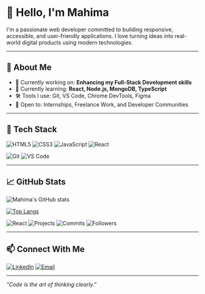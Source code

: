 # 👋 Hello, I'm Mahima 

I'm a passionate web developer committed to building responsive, accessible, and user-friendly applications. I love turning ideas into real-world digital products using modern technologies.

---

## 💼 About Me

- 🔭 Currently working on: **Enhancing my Full-Stack Development skills**
- 🌱 Currently learning: **React, Node.js, MongoDB, TypeScript**
- 🛠️ Tools I use: Git, VS Code, Chrome DevTools, Figma
- 🤝 Open to: Internships, Freelance Work, and Developer Communities

---

## 🧰 Tech Stack

![HTML5](https://img.shields.io/badge/-HTML5-E34F26?style=flat&logo=html5&logoColor=white)
![CSS3](https://img.shields.io/badge/-CSS3-1572B6?style=flat&logo=css3&logoColor=white)
![JavaScript](https://img.shields.io/badge/-JavaScript-F7DF1E?style=flat&logo=javascript&logoColor=black)
![React](https://img.shields.io/badge/-React-61DAFB?style=flat&logo=react&logoColor=black)

![Git](https://img.shields.io/badge/-Git-F05032?style=flat&logo=git&logoColor=white)
![VS Code](https://img.shields.io/badge/-VS_Code-007ACC?style=flat&logo=visual-studio-code)

---

## 📈 GitHub Stats

![Mahima's GitHub stats](https://github-readme-stats.vercel.app/api?username=Mahima07-code&show_icons=true&theme=default)

[![Top Langs](https://github-readme-stats.vercel.app/api/top-langs/?username=Mahima07-code&layout=compact&theme=default)](https://github.com/Mahima07-code)

![React](https://img.shields.io/badge/Framework-ReactJS-61DAFB?style=for-the-badge&logo=react&logoColor=black)
![Projects](https://img.shields.io/badge/Projects-10%2B-blue?style=for-the-badge)
![Commits](https://img.shields.io/badge/Commits-1.2k%2B-yellow?style=for-the-badge)
![Followers](https://img.shields.io/badge/Followers-100%2B-success?style=for-the-badge)

---

## 📫 Connect With Me

[![LinkedIn](https://img.shields.io/badge/-LinkedIn-0A66C2?style=flat&logo=linkedin&logoColor=white)](https:/www.linkedin.com/in/mahima007)
[![Email](https://img.shields.io/badge/-Email-D14836?style=flat&logo=gmail&logoColor=white)](mailto:mahimarn84@gamail.com)

---

_“Code is the art of thinking clearly.”_
